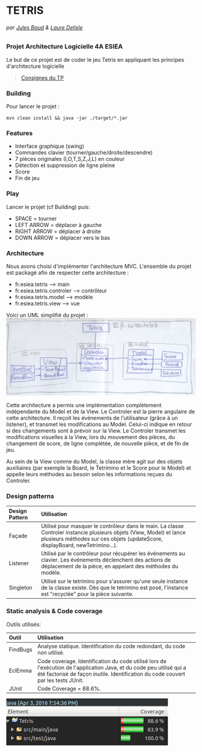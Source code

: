 # TETRIS
###### par [Jules Baud](https://github.com/JBaud) & [Laure Delisle](https://github.com/laure-delisle)


### Projet Architecture Logicielle 4A ESIEA

 Le but de ce projet est de coder le jeu Tetris en appliquant les principes d'architecture logicielle 

>[Consignes du TP](https://github.com/MLabusquiere/TP_4A_ESIEA_Tetris)

### Building

Pour lancer le projet :
```
mvn clean install && java -jar ./target/*.jar
```

### Features
- Interface graphique (swing)
- Commandes clavier (tourner/gauche/droite/descendre)
- 7 pièces originales (I,O,T,S,Z,J,L) en couleur
- Détection et suppression de ligne pleine
- Score
- Fin de jeu

### Play

Lancer le projet (cf Building) puis:
> 
- SPACE = tourner
- LEFT ARROW = déplacer à gauche
- RIGHT ARROW = déplacer à droite
- DOWN ARROW = déplacer vers le bas

### Architecture

Nous avons choisi d'implémenter l'architecture MVC. L'ensemble du projet est packagé afin de respecter cette architecture : 
- fr.esiea.tetris --> main
- fr.esiea.tetris.controler --> contrôleur
- fr.esiea.tetris.model --> modèle
- fr.esiea.tetris.view --> vue

Voici un UML simplifié du projet :
![Alt text](mvc.png?raw=true "MVC UML")

Cette architecture a permis une implémentation complètement indépendante du Model et de la View. Le Controler est la pierre angulaire de cette architecture. Il reçoit les événements de l'utilisateur (grâce à un listener), et transmet les modifications au Model. Celui-ci indique en retour si des changements sont à prévoir sur la View. Le Controler transmet les modifications visuelles à la View, lors du mouvement des pièces, du changement de score, de ligne complétée, de nouvelle pièce, et de fin de jeu.

Au sein de la View comme du Model, la classe mère agit sur des objets auxiliaires (par exemple la Board, le Tetrimino et le Score pour le Model) et appelle leurs méthodes au besoin selon les informations reçues du Controler.

### Design patterns

| Design Pattern | Utilisation           | 
| :----- |:-------------| 
Façade	| 	Utilisé pour masquer le contrôleur dans le main. La classe Controler instancie plusieurs objets (View, Model) et lance plusieurs méthodes sur ces objets (updateScore, displayBoard, newTetrimino...). |
Listener | Utilisé par le contrôleur pour récupérer les événements au clavier. Les événements déclenchent des actions de déplacement de la pièce, en appelant des méthodes du modèle. |
Singleton | Utilisé sur le tetrimino pour s'assurer qu'une seule instance de la classe existe. Dès que le tetrimino est posé, l'instance est "recyclée" pour la pièce suivante.|

### Static analysis & Code coverage

Outils utilisés:

| Outil | Utilisation           | 
| :----- |:-------------| 
FindBugs | Analyse statique. Identification du code redondant, du code non utilisé. |
EclEmma | Code coverage. Identification du code utilisé lors de l'exécution de l'application Java, et du code peu utilisé qui a été factorisé de façon inutile. Identification du code couvert par les tests JUnit. |
JUnit | Code Coverage = 88.6%. |

![Alt text](coverage.png?raw=true "CodeCoverage")

